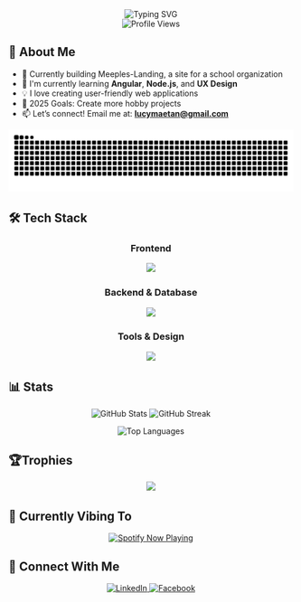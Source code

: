 <div align="center">
  <img src="https://readme-typing-svg.demolab.com?font=Fira+Code&weight=600&size=28&duration=3000&pause=800&color=2F81F7&center=true&vCenter=true&width=500&lines=I+need+sleep+😴;Maybe+just+5+more+minutes+⏰;Code+or+nap...?+🤔;Dreaming+of+coffee+☕💤" alt="Typing SVG" />
</div>

<div align="center">
  <img src="https://komarev.com/ghpvc/?username=lucenmae&label=Profile%20Views&color=2F81F7&style=flat" alt="Profile Views" />
</div>


## 🚀 About Me
- 🔭 Currently building Meeples-Landing, a site for a school organization
- 🌱 I'm currently learning **Angular**, **Node.js**, and **UX Design**
- 💡 I love creating user-friendly web applications
- 🎯 2025 Goals: Create more hobby projects
- 📫 Let’s connect! Email me at: **lucymaetan@gmail.com**

<div align="center">
  <picture>
    <source media="(prefers-color-scheme: dark)" srcset="https://raw.githubusercontent.com/lucenmae/lucenmae/output/github-contribution-grid-snake-dark.svg" />
    <source media="(prefers-color-scheme: light)" srcset="https://raw.githubusercontent.com/lucenmae/lucenmae/output/github-contribution-grid-snake.svg" />
    <img alt="github-snake" src="https://raw.githubusercontent.com/lucenmae/lucenmae/output/github-contribution-grid-snake.svg" />
  </picture>
</div>

## 🛠️ Tech Stack

<div align="center">
  <h3>Frontend</h3>
  <img src="https://skillicons.dev/icons?i=html,css,sass,pug,js,ts,angular" />
  
  <h3>Backend & Database</h3>
  <img src="https://skillicons.dev/icons?i=nodejs,mongodb,express" />
  
  <h3>Tools & Design</h3>
  <img src="https://skillicons.dev/icons?i=git,github,vscode,figma,photoshop,illustrator" />
</div>

## 📊 Stats
<div align="center">
  <p>
    <img width="400" src="https://github-readme-stats.vercel.app/api?username=lucenmae&show_icons=true&theme=tokyonight&hide_border=true&bg_color=0D1117" alt="GitHub Stats" />
    <img width="400" src="https://github-readme-streak-stats.herokuapp.com/?user=lucenmae&theme=tokyonight&hide_border=true&background=0D1117" alt="GitHub Streak" />
  </p>
  <img width="325" src="https://github-readme-stats.vercel.app/api/top-langs/?username=lucenmae&theme=tokyonight&hide_border=true&bg_color=0D1117&layout=compact&langs_count=8" alt="Top Languages" />
</div>

## 🏆Trophies
<div align="center">
  <img src="https://github-profile-trophy.vercel.app/?username=lucenmae&theme=tokyonight&no-frame=false&no-bg=false&margin-w=4&column=4" />
</div>

## 🎵 Currently Vibing To

<div align="center">
  <a href="https://spotify-github-profile.kittinanx.com/api/view?uid=31b6kxfdishsvs4dtnhjdhdwlmnq&redirect=true">
    <img src="https://spotify-github-profile.kittinanx.com/api/view?uid=31b6kxfdishsvs4dtnhjdhdwlmnq&cover_image=true&theme=novatorem&show_offline=true&background_color=2b2b2b&interchange=true&bar_color=dd301d&bar_color_cover=false" alt="Spotify Now Playing" />
  </a>
</div>

## 🤝 Connect With Me

<div align="center">
  <a href="https://linkedin.com/in/your-profile" target="_blank">
    <img src="https://img.shields.io/badge/LinkedIn-0077B5?style=for-the-badge&logo=linkedin&logoColor=white" alt="LinkedIn"/>
  </a>
  <a href="https://facebook.com/your-profile" target="_blank">
    <img src="https://img.shields.io/badge/Facebook-1877F2?style=for-the-badge&logo=facebook&logoColor=white" alt="Facebook"/>
  </a>
</div>
